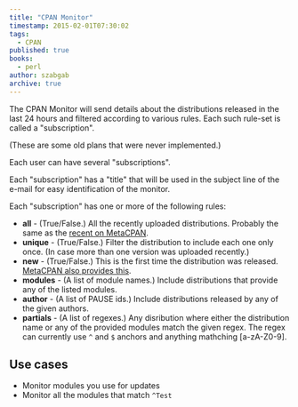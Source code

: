 ```yaml
---
title: "CPAN Monitor"
timestamp: 2015-02-01T07:30:02
tags:
  - CPAN
published: true
books:
  - perl
author: szabgab
archive: true
---
```



The CPAN Monitor will send details about the distributions released in the last 24 hours and filtered
according to various rules. Each such rule-set is called a "subscription".

(These are some old plans that were never implemented.)


Each user can have several "subscriptions".

Each "subscription" has a "title" that will be used in the subject line of the e-mail for easy identification of the monitor.

Each "subscription" has one or more of the following rules:

* **all**      - (True/False.) All the recently uploaded distributions. Probably the same as the [recent on MetaCPAN](https://metacpan.org/recent).
* **unique**   - (True/False.) Filter the distribution to include each one only once. (In case more than one version was uploaded recently.)
* **new**      - (True/False.) This is the first time the distribution was released. [MetaCPAN also provides this](https://metacpan.org/recent?f=n).
* **modules**  - (A list of module names.) Include distributions that provide any of the listed modules.
* **author**   - (A list of PAUSE ids.) Include distributions released by any of the given authors.
* **partials** - (A list of regexes.) Any disribution where either the distribution name or any of the provided modules match the given regex. The regex can currently use `^` and `$` anchors and anything mathching [a-zA-Z0-9].


## Use cases

* Monitor modules you use for updates
* Monitor all the modules that match `^Test`

